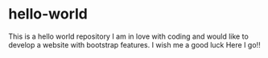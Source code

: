 # hello-world
This is a hello world repository
I am in love with coding and would like to develop a website with bootstrap features.
I wish me a good luck
Here I go!!
